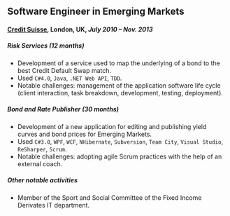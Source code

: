 ## Software Engineer in Emerging Markets
#### [Credit Suisse](https://www.credit-suisse.com/uk/en.html), London, UK, *July 2010 – Nov. 2013*


##### Risk Services (12 months)
* Development of a service used to map the underlying of a bond to the best Credit Default Swap match.
* Used `C#4.0`, `Java`, `.NET Web API`, `TDD`.
* Notable challenges: management of the application software life cycle (client interaction, task breakdown, development, testing, deployment).


##### Bond and Rate Publisher (30 months)
* Development of a new application for editing and publishing yield curves and bond prices for Emerging Markets.
* Used `C#3.0`, `WPF`, `WCF`, `NHibernate`, `Subversion`, `Team City`, `Visual Studio`, `ReSharper`, `Scrum`.
* Notable challenges: adopting agile Scrum practices with the help of an external coach.


##### Other notable activities
* Member of the Sport and Social Committee of the Fixed Income Derivates IT department.
